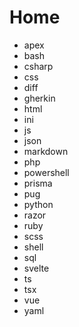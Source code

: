 # Home

- apex
- bash
- csharp
- css
- diff
- gherkin
- html
- ini
- js
- json
- markdown
- php
- powershell
- prisma
- pug
- python
- razor
- ruby
- scss
- shell
- sql
- svelte
- ts
- tsx
- vue
- yaml
